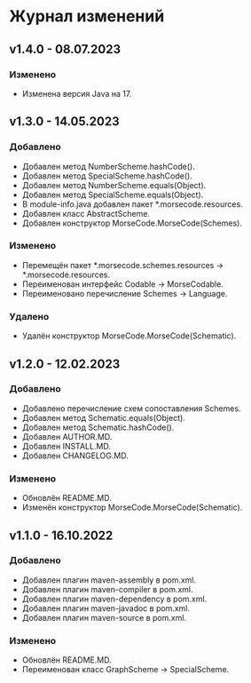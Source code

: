 # Журнал изменений
## v1.4.0 - 08.07.2023
### Изменено
* Изменена версия Java на 17.

## v1.3.0 - 14.05.2023
### Добавлено
* Добавлен метод NumberScheme.hashCode().
* Добавлен метод SpecialScheme.hashCode().
* Добавлен метод NumberScheme.equals(Object).
* Добавлен метод SpecialScheme.equals(Object).
* В module-info.java добавлен пакет *.morsecode.resources.
* Добавлен класс AbstractScheme.
* Добавлен конструктор MorseCode.MorseCode(Schemes).

### Изменено
* Перемещён пакет *.morsecode.schemes.resources -> *.morsecode.resources.
* Переименован интерфейс Codable -> MorseCodable.
* Переименовано перечисление Schemes -> Language.

### Удалено
* Удалён конструктор MorseCode.MorseCode(Schematic).

## v1.2.0 - 12.02.2023
### Добавлено
* Добавлено перечисление схем сопоставления Schemes.
* Добавлен метод Schematic.equals(Object).
* Добавлен метод Schematic.hashCode().
* Добавлен AUTHOR.MD.
* Добавлен INSTALL.MD.
* Добавлен CHANGELOG.MD.

### Изменено
* Обновлён README.MD.
* Изменён конструктор MorseCode.MorseCode(Schematic).

## v1.1.0 - 16.10.2022
### Добавлено
* Добавлен плагин maven-assembly в pom.xml.
* Добавлен плагин maven-compiler в pom.xml.
* Добавлен плагин maven-dependency в pom.xml.
* Добавлен плагин maven-javadoc в pom.xml.
* Добавлен плагин maven-source в pom.xml.

### Изменено
* Обновлён README.MD.
* Переименован класс GraphScheme -> SpecialScheme.
